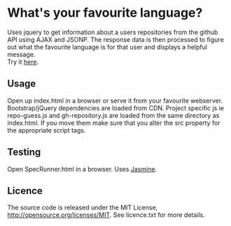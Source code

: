# What's your favourite language?
Uses jquery to get information about a users repositories from the github API using AJAX and JSONP. The response data is then processed to figure out what the favourite language is for that user and displays a helpful message.  
Try it [here](http://ianwdunlop.github.io/repo-guess/ "Live version of the code").

## Usage
Open up index.html in a browser or serve it from your favourite webserver. Bootstrap/jQuery dependencies are loaded from CDN. Project specific js ie repo-guess.js and gh-repository.js are loaded from the same directory as index.html. If you move them make sure that you alter the src property for the appropriate script tags.

## Testing

Open SpecRunner.html in a browser. Uses [Jasmine](https://github.com/pivotal/jasmine "Jasmine javascript testing framework").

## Licence
The source code is released under the MIT License, http://opensource.org/licenses/MIT. See licence.txt for more details.
